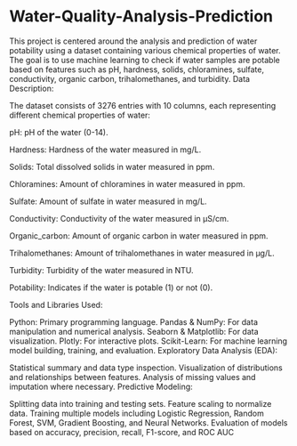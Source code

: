 # Water-Quality-Analysis-Prediction
This project is centered around the analysis and prediction of water potability using a dataset containing various chemical properties of water. The goal is to use machine learning to check if water samples are potable based on features such as pH, hardness, solids, chloramines, sulfate, conductivity, organic carbon, trihalomethanes, and turbidity.
Data Description:

The dataset consists of 3276 entries with 10 columns, each representing different chemical properties of water:

pH: pH of the water (0-14).

Hardness: Hardness of the water measured in mg/L.

Solids: Total dissolved solids in water measured in ppm.

Chloramines: Amount of chloramines in water measured in ppm.

Sulfate: Amount of sulfate in water measured in mg/L.

Conductivity: Conductivity of the water measured in μS/cm.

Organic_carbon: Amount of organic carbon in water measured in ppm. 

Trihalomethanes: Amount of trihalomethanes in water measured in μg/L.

Turbidity: Turbidity of the water measured in NTU.

Potability: Indicates if the water is potable (1) or not (0).

Tools and Libraries Used:

Python: Primary programming language.
Pandas & NumPy: For data manipulation and numerical analysis.
Seaborn & Matplotlib: For data visualization.
Plotly: For interactive plots.
Scikit-Learn: For machine learning model building, training, and evaluation.
Exploratory Data Analysis (EDA):

Statistical summary and data type inspection.
Visualization of distributions and relationships between features.
Analysis of missing values and imputation where necessary.
Predictive Modeling:

Splitting data into training and testing sets.
Feature scaling to normalize data.
Training multiple models including Logistic Regression, Random Forest, SVM, Gradient Boosting, and Neural Networks.
Evaluation of models based on accuracy, precision, recall, F1-score, and ROC AUC
